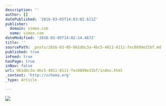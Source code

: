 ```yaml
---
description: ''
author: []
datePublished: '2016-03-05T14:03:02.611Z'
publisher:
  domain: vimeo.com
  name: vimeo.com
dateModified: '2016-03-05T14:02:14.467Z'
title: ''
sourcePath: _posts/2016-03-05-061dbc3a-4bc5-4011-8111-fec0899e31bf.md
published: true
inFeed: true
hasPage: true
inNav: false
url: 061dbc3a-4bc5-4011-8111-fec0899e31bf/index.html
_context: 'http://schema.org'
_type: Article

---
```

![](https://i.vimeocdn.com/video/105648582_295x166.jpg)